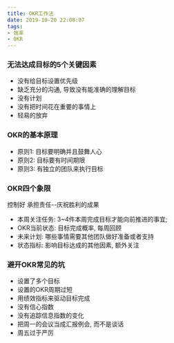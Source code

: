 ```yaml
---
title: OKR工作法
date: 2019-10-20 22:08:07
tags: 
- 效率
- OKR
---
```


### 无法达成目标的5个关键因素
* 没有给目标设置优先级
* 缺乏充分的沟通, 导致没有能准确的理解目标
* 没有计划
* 没有把时间花在重要的事情上
* 轻易的放弃

### OKR的基本原理
* 原则1: 目标要明确并且鼓舞人心
* 原则2: 目标要有时间期限
* 原则3: 有独立的团队来执行目标
<!-- more -->
### OKR四个象限
控制好 承担责任--庆祝胜利的成果
* 本周关注任务: 3~4件本周完成目标才能向前推进的事宜;
* OKR当前状态: 目标完成概率, 每周回顾
* 未来计划: 哪些事情需要其他团队做好准备或者支持
* 状态指标: 影响目标达成的其他因素, 额外关注

### 避开OKR常见的坑
* 设置了多个目标
* 设置的OKR周期过短
* 用绩效指标来驱动目标完成
* 没有信心指数
* 没有追踪信息指数的变化
* 把周一的会议当成汇报例会, 而不是谈话
* 周五过于严厉